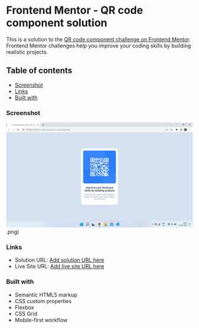# Frontend Mentor - QR code component solution

This is a solution to the [QR code component challenge on Frontend Mentor](https://www.frontendmentor.io/challenges/qr-code-component-iux_sIO_H). Frontend Mentor challenges help you improve your coding skills by building realistic projects. 

## Table of contents

  - [Screenshot](#screenshot)
  - [Links](#links)
  - [Built with](#built-with)


### Screenshot

![](./images/webpage_screenshot.png).png)


### Links

- Solution URL: [Add solution URL here](https://github.com/thapa14/QR-code-component-Frontend-mentor-challange)
- Live Site URL: [Add live site URL here](https://chipper-starburst-6df6e1.netlify.app/)

### Built with

- Semantic HTML5 markup
- CSS custom properties
- Flexbox
- CSS Grid
- Mobile-first workflow


